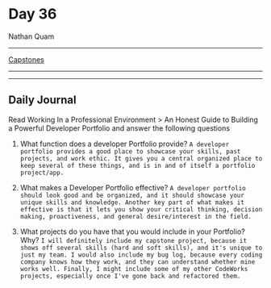 # Day 36

Nathan Quam

---

[Capstones](https://github.com/JordanWilker/Prompetition)

---
---

## Daily Journal

Read Working In a Professional Environment > An Honest Guide to Building a Powerful Developer Portfolio and answer the following questions

1. What function does a developer Portfolio provide?
`
A developer portfolio provides a good place to showcase your skills, past projects, and work ethic. It gives you a central organized place to keep several of these things, and is in and of itself a portfolio project/app.
`

2. What makes a Developer Portfolio effective?
`
A developer portfolio should look good and be organized, and it should showcase your unique skills and knowledge. Another key part of what makes it effective is that it lets you show your critical thinking, decision making, proactiveness, and general desire/interest in the field.
`

3. What projects do you have that you would include in your Portfolio? Why?
`
I will definitely include my capstone project, because it shows off several skills (hard and soft skills), and it's unique to just my team. I would also include my bug log, because every coding company knows how they work, and they can understand whether mine works well. Finally, I might include some of my other CodeWorks projects, especially once I've gone back and refactored them.
`
